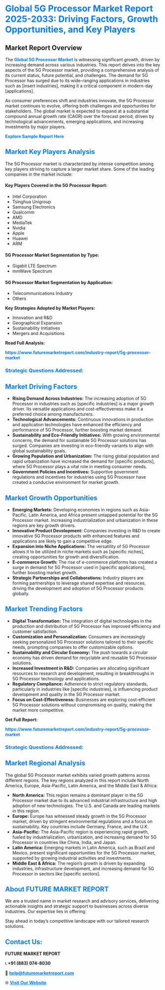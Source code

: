 <h1 style="color: #007BFF;">Global 5G Processor Market Report 2025-2033: Driving Factors, Growth Opportunities, and Key Players</h1>

<section id="overview">
<h2>Market Report Overview</h2>
<p>The <a href="https://www.futuremarketreport.com/industry-report/5g-processor-market" style="color: #007BFF; text-decoration: none;"><strong>Global 5G Processor Market</strong></a> is witnessing significant growth, driven by increasing demand across various industries. This report delves into the key aspects of the 5G Processor market, providing a comprehensive analysis of its current status, future potential, and challenges. The demand for 5G Processor has surged due to its wide-ranging applications in industries such as [insert industries], making it a critical component in modern-day [applications].</p>
<p>As consumer preferences shift and industries innovate, the 5G Processor market continues to evolve, offering both challenges and opportunities for stakeholders. The global market is expected to expand at a substantial compound annual growth rate (CAGR) over the forecast period, driven by technological advancements, emerging applications, and increasing investments by major players.</p>
</section>

<section id="overview">
<p><a href="https://www.futuremarketreport.com/request-sample/reportId=82486" style="color: #007BFF; text-decoration: none;"><strong>Explore Sample Report Here</strong></a></p>
</section>

<section id="key-players">
<h2 style="color: #007BFF;">Market Key Players Analysis</h2>
<p>The 5G Processor market is characterized by intense competition among key players striving to capture a larger market share. Some of the leading companies in the market include:</p>
<h4>Key Players Covered in the 5G Processor Report:</h4>
<ul><li>Intel Corporation</li><li>Tsinghua Unigroup</li><li>Samsung Electronics</li><li>Qualcomm</li><li>AMD</li><li>MediaTek</li><li>Nvidia</li><li>Apple</li><li>Huawei</li><li>ARM</li></ul>
<h4>5G Processor Market Segmentation by Type:</h4>
<ul><li>Gigabit LTE Spectrum</li><li>mmWave Spectrum</li></ul>

<h4>5G Processor Market Segmentation by Application:</h4>
<ul><li>Telecommunications Industry</li><li>Others</li></ul>
<p><strong>Key Strategies Adopted by Market Players:</strong></p>
<ul>
<li>Innovation and R&D</li>
<li>Geographical Expansion</li>
<li>Sustainability Initiatives</li>
<li>Mergers and Acquisitions</li>
</ul>
</section>

<section>
<p><strong>Read Full Analysis: </strong></p><a href="https://www.futuremarketreport.com/industry-report/5g-processor-market" style="color: #007BFF; text-decoration: none;"><strong>https://www.futuremarketreport.com/industry-report/5g-processor-market</strong></a>
<h3 style="color: #007BFF;">Strategic Questions Addressed:</h3>
</section>

<section id="driving-factors">
<h2 style="color: #007BFF;">Market Driving Factors</h2>
<ul>
<li><strong>Rising Demand Across Industries:</strong> The increasing adoption of 5G Processor in industries such as [specific industries] is a major growth driver. Its versatile applications and cost-effectiveness make it a preferred choice among manufacturers.</li>
<li><strong>Technological Advancements:</strong> Continuous innovations in production and application technologies have enhanced the efficiency and performance of 5G Processor, further boosting market demand.</li>
<li><strong>Sustainability and Eco-Friendly Initiatives:</strong> With growing environmental concerns, the demand for sustainable 5G Processor solutions has surged. Companies are investing in eco-friendly variants to align with global sustainability goals.</li>
<li><strong>Growing Population and Urbanization:</strong> The rising global population and rapid urbanization have increased the demand for [specific products], where 5G Processor plays a vital role in meeting consumer needs.</li>
<li><strong>Government Policies and Incentives:</strong> Supportive government regulations and incentives for industries using 5G Processor have created a conducive environment for market growth.</li>
</ul>
</section>

<section id="growth-opportunities">
<h2 style="color: #007BFF;">Market Growth Opportunities</h2>
<ul>
<li><strong>Emerging Markets:</strong> Developing economies in regions such as Asia-Pacific, Latin America, and Africa present untapped potential for the 5G Processor market. Increasing industrialization and urbanization in these regions are key growth drivers.</li>
<li><strong>Innovative Product Development:</strong> Companies investing in R&D to create innovative 5G Processor products with enhanced features and applications are likely to gain a competitive edge.</li>
<li><strong>Expansion into Niche Applications:</strong> The versatility of 5G Processor allows it to be utilized in niche markets such as [specific niches], creating opportunities for growth and diversification.</li>
<li><strong>E-commerce Growth:</strong> The rise of e-commerce platforms has created a surge in demand for 5G Processor used in [specific applications], further boosting market growth.</li>
<li><strong>Strategic Partnerships and Collaborations:</strong> Industry players are forming partnerships to leverage shared expertise and resources, driving the development and adoption of 5G Processor products globally.</li>
</ul>
</section>

<section id="trending-factors">
<h2 style="color: #007BFF;">Market Trending Factors</h2>
<ul>
<li><strong>Digital Transformation:</strong> The integration of digital technologies in the production and distribution of 5G Processor has improved efficiency and customer satisfaction.</li>
<li><strong>Customization and Personalization:</strong> Consumers are increasingly seeking personalized 5G Processor solutions tailored to their specific needs, prompting companies to offer customizable options.</li>
<li><strong>Sustainability and Circular Economy:</strong> The push towards a circular economy has driven demand for recyclable and reusable 5G Processor solutions.</li>
<li><strong>Increased Investment in R&D:</strong> Companies are allocating significant resources to research and development, resulting in breakthroughs in 5G Processor technology and applications.</li>
<li><strong>Regulatory Compliance:</strong> Adherence to strict regulatory standards, particularly in industries like [specific industries], is influencing product development and quality in the 5G Processor market.</li>
<li><strong>Focus on Cost-Effectiveness:</strong> Businesses are exploring cost-efficient 5G Processor solutions without compromising on quality, making the market more competitive.</li>
</ul>
</section>

<section>
<p><strong>Get Full Report: </strong></p><a href="https://www.futuremarketreport.com/industry-report/5g-processor-market" style="color: #007BFF; text-decoration: none;"><strong>https://www.futuremarketreport.com/industry-report/5g-processor-market</strong></a>
<h3 style="color: #007BFF;">Strategic Questions Addressed:</h3>
</section>


<section id="regional-analysis">
<h2 style="color: #007BFF;">Market Regional Analysis</h2>
<p>The global 5G Processor market exhibits varied growth patterns across different regions. The key regions analyzed in this report include North America, Europe, Asia-Pacific, Latin America, and the Middle East & Africa:</p>
<ul>
<li><strong>North America:</strong> This region remains a dominant player in the 5G Processor market due to its advanced industrial infrastructure and high adoption of new technologies. The U.S. and Canada are leading markets in this region.</li>
<li><strong>Europe:</strong> Europe has witnessed steady growth in the 5G Processor market, driven by stringent environmental regulations and a focus on sustainability. Key countries include Germany, France, and the U.K.</li>
<li><strong>Asia-Pacific:</strong> The Asia-Pacific region is experiencing rapid growth, fueled by industrialization, urbanization, and increasing demand for 5G Processor in countries like China, India, and Japan.</li>
<li><strong>Latin America:</strong> Emerging markets in Latin America, such as Brazil and Mexico, present significant opportunities for the 5G Processor market, supported by growing industrial activities and investments.</li>
<li><strong>Middle East & Africa:</strong> The region’s growth is driven by expanding industries, infrastructure development, and increasing demand for 5G Processor in sectors like [specific sectors].</li>
</ul>
</section>

<footer>
<h2 style="color: #007BFF;">About FUTURE MARKET REPORT</h2>
<p>We are a trusted name in market research and advisory services, delivering actionable insights and strategic support to businesses across diverse industries. Our expertise lies in offering:</p>

<p>Stay ahead in today’s competitive landscape with our tailored research solutions.</p>

<h2 style="color: #007BFF;">Contact Us:</h2>
<p><strong>FUTURE MARKET REPORT</strong></p>
<p>📞 <strong>+91 (883) 074-8030</strong></p>
<p>📧 <strong><a href="mailto:help@futuremarketreport.com" style="color: #007BFF;">help@futuremarketreport.com</a></strong></p>
<p>🌐 <strong><a href="https://www.futuremarketreport.com/" style="color: #007BFF;">Visit Our Website</a></strong></p>
</footer>